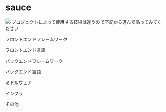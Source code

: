 # sauce


<img src="https://img.shields.io/badge/-{言語、フレームワーク名など}-{シールドのカラーコード}.svg?logo=next.js&style={バッチのスタイル}&logoColor={ロゴのカラーコード}">
プロジェクトによって使用する技術は違うので下記から選んで貼ってみてください

フロントエンドフレームワーク
     
フロントエンド言語
 
バックエンドフレームワーク
   
バックエンド言語
     
ミドルウェア
     
インフラ
       
その他
  
